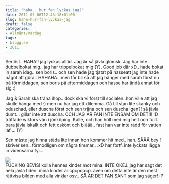 ```yaml
---
title: "haha.. hur fan lyckas jag?"
date: 2011-05-06T12:46:18+01:00
slug: haha-hur-fan-lyckas-jag
draft: false
categories:
- Allmänt/Vardag
tags:
- blogg.se
- 2011
---
```

Seriöst.. HAHA!! jag lyckas alltid. Jag är så jävla glömsk. Jag har inte dubbelbokat mig.. jag har trippelbokat mig (Y). Good job där xD.. hade bokat in sarah idag.. sen boris.. och sen hade jag tjatat på hasseatt jag inte hade något att göra.. HAHAHA.. men får bli så att jag hänger med sarah först nu på förmiddagen, sen boris på eftermiddagen och hasse har ändå annat för sig :)  
  
Jag & Sarah ska träna ihop.. dock ska vi först till socialen..hon ville att jag skulle hänga med :) men nu har jag ett dilemma. Gå till stan lite skanky och oduschad, eller duscha först och sen träna och sen duscha igen?! så jävla dumt... gillar inte att duscha. OCH JAG ÄR FAN INTE ENSAM OM DET!!! :D träffade wiktors vän i jönköping, Kalle, och han höll med mig helt och fullt. bara jävla iskallt och fett oskönt och bläää.. fast han var inte rädd för vatten iaf.... (Y)  
  
Sen måste jag hinna städa lite innan hon kommer hit med.. hah. SÅÅÅ bey ! skriver sen.. förmodligen om några timmar.. .xD har fortf. inte lyckats lägga in videosarna fyi...  
  
![](/assets/images/blogg.se/dsc01311_146602703.jpg)  
FUCKING BEVIS! kolla hennes kinder mot mina. INTE OKEJ. jag har sagt det hela jävla tiden. mina kinder är cpcpcpcp. även om detta inte är den mest rättvisa bilden med alla vinklar osv.. SÅ ÄR DET FAN SANT som jag säger! :P